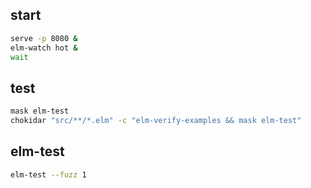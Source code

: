 ## start

```sh
serve -p 8080 &
elm-watch hot &
wait
```

## test

```sh
mask elm-test
chokidar "src/**/*.elm" -c "elm-verify-examples && mask elm-test"
```

## elm-test

```sh
elm-test --fuzz 1
```